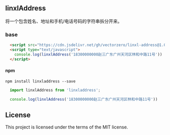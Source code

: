 ## linxlAddress

将一个包含姓名、地址和手机/电话号码的字符串拆分开来。

### base 

``` html
  <script src="https://cdn.jsdelivr.net/gh/vectorzero/linxl-address@1.0/linxlAddress.min.js"></script>
  <script type="text/javascript">
    console.log(linxlAddress('18300000000赵三广东广州天河区林和中路11号'))
  </script>
```

#### npm

`npm install linxladdress --save`

```js
  import linxlAddress from 'linxladdress';

  console.log(linxlAddress('18300000000赵三广东广州天河区林和中路11号'))
```

## License

This project is licensed under the terms of the MIT license.
